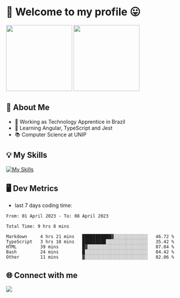 # 🎉 Welcome to my profile 😛

<div>
  <img height="180em" src="https://github-readme-stats.vercel.app/api?username=VinicciusSantos&show_icons=true&icon_color=fff&include_all_commits=true&count_private=true&bg_color=30,0D1117,394AAB&title_color=fff&text_color=fff"/>
  <img height="180em" src="https://github-readme-stats.vercel.app/api/top-langs/?username=VinicciusSantos&langs_count=8&layout=compact&include_all_commits=true&count_private=true&bg_color=30,324295,324295&title_color=fff&text_color=fff"/>
</div>


## 📖 About Me
- 🔭 Working as Technology Apprentice in Brazil
- 🌱 Learning Angular, TypeScript and Jest
- 📚 Computer Science at UNIP

## 💡 My Skills

[![My Skills](https://skills.thijs.gg/icons?i=angular,react,html,css,sass,bootstrap,ts,js,nodejs,git,c,py,postgres)](https://github.com/VinicciusSantos)

## 🖥️ Dev Metrics

- last 7 days coding time:

<!--START_SECTION:waka-->

```text
From: 01 April 2023 - To: 08 April 2023

Total Time: 9 hrs 8 mins

Markdown     4 hrs 21 mins   ███████████▓░░░░░░░░░░░░░   46.72 %
TypeScript   3 hrs 18 mins   █████████░░░░░░░░░░░░░░░░   35.42 %
HTML         39 mins         █▓░░░░░░░░░░░░░░░░░░░░░░░   07.04 %
Bash         24 mins         █░░░░░░░░░░░░░░░░░░░░░░░░   04.42 %
Other        11 mins         ▓░░░░░░░░░░░░░░░░░░░░░░░░   02.06 %
```

<!--END_SECTION:waka-->

## 🌐 Connect with me

<a href="https://www.linkedin.com/in/vinicius-guedes-b817aa223/"><img src="https://img.shields.io/badge/LinkedIn-0077B5?style=for-the-badge&logo=linkedin&logoColor=white"/></a>

